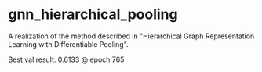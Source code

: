 # gnn_hierarchical_pooling
A realization of the method described in "Hierarchical Graph Representation Learning with Differentiable Pooling".

Best val result: 0.6133 @ epoch 765
